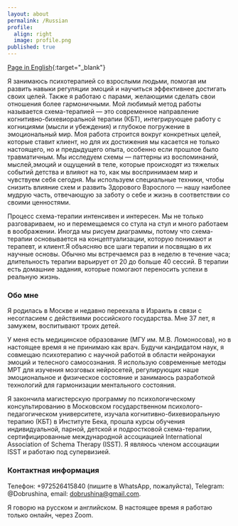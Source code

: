 ```yaml
---
layout: about
permalink: /Russian
profile:
  align: right
  image: profile.png
published: true
---
```


[Page in English](index.md){:target="_blank"}


Я занимаюсь психотерапией со взрослыми людьми, помогая им развить навыки регуляции эмоций и научиться эффективнее достигать своих целей. Также я работаю с парами, желающими сделать свои отношения более гармоничными. Мой любимый метод работы называется схема-терапией — это современное направление когнитивно-бихевиоральной терапии (КБТ), интегрирующее работу с когнициями (мысли и убеждения) и глубокое погружение в эмоциональный мир. Моя работа строится вокруг конкретных целей, которые ставит клиент, но для их достижения мы касается не только настоящего, но и предыдущего опыта, особенно если прошлое было травматичным. Мы исследуем схемы — паттерны из воспоминаний, мыслей,эмоций и ощущений в теле, которые происходят из тяжелых событий детства и влияют на то, как мы воспринимаем мир и чувствуем себя сегодня. Мы используем специальные техники, чтобы снизить влияние схем и развить Здорового Взрослого — нашу наиболее мудрую часть, отвечающую за заботу о себе и жизнь в соответствии со своими ценностями.

Процесс схема-терапии интенсивен и интересен. Мы не только разговариваем, но и перемещаемся со стула на стул и много работаем в воображении. Иногда мы рисуем диаграммы, потому что схема-терапии основывается на концептуализации, которую понимают и терапевт, и клиент.Я объясняю все шаги терапии и посвящаю в их научные основы.  Обычно мы встречаемся раз в неделю в течение часа; длительность терапии варьирует от 20 до больше 40 сессий. В терапии есть домашние задания, которые помогают переносить успехи в реальную жизнь. 


### Обо мне
Я родилась в Москве и недавно переехала в Израиль в связи с несогласием с действиями российского государства. Мне 37 лет, я замужем, воспитывают троих детей.

У меня есть медицинское образование (МГУ им. М.В. Ломоносова), но в настоящее время я не принимаю как врач. Будучи кандидатом наук, я совмещаю психотерапию с научной работой в области нейронауки эмоций и телесного самосознания. Я использую современные методы МРТ для изучения мозговых нейросетей, регулирующих наше эмоциональное и физическое состояние и занимаюсь разработкой технологий для гармонизации ментального состояния.

Я закончила магистерскую программу по психологическому консультированию в Московском государственном психолого-педагогическом университете, изучала когнитивно-бихевиоральную терапию (КБТ) в Институте Бека, прошла курсы обучения индивидуальной, парной, детской и подростковой схема-терапии, сертифицированные международной ассоциацией International Association of Schema Therapy (ISST). Я являюсь членом ассоциации ISST и работаю под супервизией.

### Контактная информация
Телефон: +972526415840 (пишите в WhatsApp, пожалуйста), Telegram: @Dobrushina, email: dobrushina@gmail.com.

Я говорю на русском и английском. В настоящее время я работаю только онлайн, через Zoom.